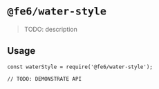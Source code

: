 # `@fe6/water-style`

> TODO: description

## Usage

```
const waterStyle = require('@fe6/water-style');

// TODO: DEMONSTRATE API
```
